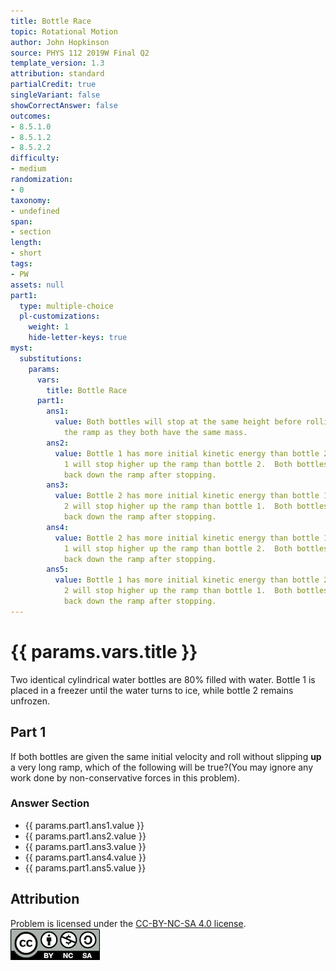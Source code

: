 ```yaml
---
title: Bottle Race
topic: Rotational Motion
author: John Hopkinson
source: PHYS 112 2019W Final Q2
template_version: 1.3
attribution: standard
partialCredit: true
singleVariant: false
showCorrectAnswer: false
outcomes:
- 8.5.1.0
- 8.5.1.2
- 8.5.2.2
difficulty:
- medium
randomization:
- 0
taxonomy:
- undefined
span:
- section
length:
- short
tags:
- PW
assets: null
part1:
  type: multiple-choice
  pl-customizations:
    weight: 1
    hide-letter-keys: true
myst:
  substitutions:
    params:
      vars:
        title: Bottle Race
      part1:
        ans1:
          value: Both bottles will stop at the same height before rolling back down
            the ramp as they both have the same mass.
        ans2:
          value: Bottle 1 has more initial kinetic energy than bottle 2, so bottle
            1 will stop higher up the ramp than bottle 2.  Both bottles will roll
            back down the ramp after stopping.
        ans3:
          value: Bottle 2 has more initial kinetic energy than bottle 1, so bottle
            2 will stop higher up the ramp than bottle 1.  Both bottles will roll
            back down the ramp after stopping.
        ans4:
          value: Bottle 2 has more initial kinetic energy than bottle 1, so bottle
            1 will stop higher up the ramp than bottle 2.  Both bottles will roll
            back down the ramp after stopping.
        ans5:
          value: Bottle 1 has more initial kinetic energy than bottle 2, so bottle
            2 will stop higher up the ramp than bottle 1.  Both bottles will roll
            back down the ramp after stopping.
---
```

# {{ params.vars.title }}
Two identical cylindrical water bottles are 80% filled with water.  Bottle 1 is placed in a freezer until the water turns to ice, while bottle 2 remains unfrozen.

## Part 1

If both bottles are given the same initial velocity and roll without slipping **up** a very long ramp, which of the following will be true?(You may ignore any work done by non-conservative forces in this problem).

### Answer Section

- {{ params.part1.ans1.value }}
- {{ params.part1.ans2.value }}
- {{ params.part1.ans3.value }}
- {{ params.part1.ans4.value }}
- {{ params.part1.ans5.value }}

## Attribution

Problem is licensed under the [CC-BY-NC-SA 4.0 license](https://creativecommons.org/licenses/by-nc-sa/4.0/).<br> ![The Creative Commons 4.0 license requiring attribution-BY, non-commercial-NC, and share-alike-SA license.](https://raw.githubusercontent.com/firasm/bits/master/by-nc-sa.png)